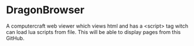 # DragonBrowser
A computercraft web viewer which views html and has a &lt;script> tag witch can load lua scripts from file. This will be able to display pages from this GitHub.
